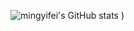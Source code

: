 

<!--
**mingyifei/mingyifei** is a ✨ _special_ ✨ repository because its `README.md` (this file) appears on your GitHub profile.

Here are some ideas to get you started:

- 🔭 I’m currently working on ...
- 🌱 I’m currently learning ...
- 👯 I’m looking to collaborate on ...
- 🤔 I’m looking for help with ...
- 💬 Ask me about ...
- 📫 How to reach me: ...
- 😄 Pronouns: ...
- ⚡ Fun fact: ...
-->
![mingyifei's GitHub stats](https://github-readme-stats.vercel.app/api?username=mingyifei&count_private=true&theme=tokyonight&show_icons=true)
)
